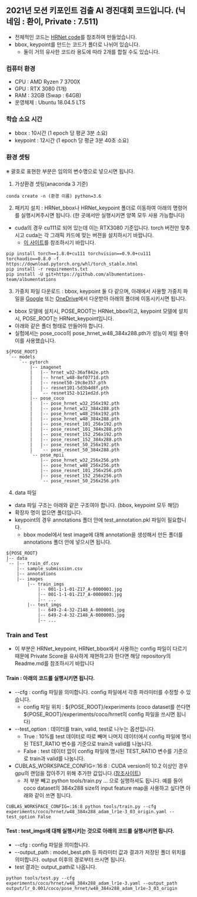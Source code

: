 ## 2021년 모션 키포인트 검출 AI 경진대회 코드입니다. (닉네임 : 환이, Private : 7.511)

* 전체적인 코드는 [HRNet code](https://github.com/leoxiaobin/deep-high-resolution-net.pytorch#readme)를 참조하여 만들었습니다.
* bbox, keypoint를 만드는 코드가 폴더로 나뉘어 있습니다.
  * 둘이 거의 유사한 코드라 용도에 따라 2개를 합칠 수도 있습니다.

### 컴퓨터 환경
* CPU : AMD Ryzen 7 3700X
* GPU : RTX 3080 (1개)
* RAM : 32GB (Swap : 64GB)
* 운영체제 : Ubuntu 18.04.5 LTS

### 학습 소요 시간
* bbox : 10시간 (1 epoch 당 평균 3분 소요)
* keypoint : 12시간 (1 epoch 당 평균 3분 40초 소요)

### 환경 셋팅
※ 괄호로 표현한 부분은 임의의 변수명으로 넣으시면 됩니다.

1. 가상환경 셋팅(anaconda 3 기준)
```
conda create -n (환경 이름) python=3.6
```

2. 패키지 설치 : HRNet_bbox나 HRNet_keypoint 폴더로 이동하여 아래의 명령어를 실행시켜주시면 됩니다. (한 곳에서만 실행시키면 양쪽 모두 사용 가능합니다)
* cuda의 경우 cu111로 되어 있는데 이는 RTX3080 기준입니다. torch 버전만 맞추시고 cuda는 각 그래픽 카드에 맞는 버젼을 설치하시기 바랍니다.
  * [이 사이트](https://pytorch.org/get-started/previous-versions/)를 참조하시기 바랍니다.

```
pip install torch==1.8.0+cu111 torchvision==0.9.0+cu111 torchaudio==0.8.0 -f https://download.pytorch.org/whl/torch_stable.html
pip install -r requirements.txt
pip install -U git+https://github.com/albumentations-team/albumentations
```

3. 가중치 파일 다운로드 : bbox, keypoint 둘 다 같으며, 아래에서 사용할 가중치 파일을 [Google](https://drive.google.com/drive/folders/1hOTihvbyIxsm5ygDpbUuJ7O_tzv4oXjC) 또는 [OneDrive](https://onedrive.live.com/?cid=56b9f9c97f261712&id=56B9F9C97F261712%2111773&authkey=%21AEwfaSueYurmSRA)에서 다운받아 아래의 폴더에 이동시키시면 됩니다.

  * bbox 모델에 설치시, POSE_ROOT는 HRNet_bbox이고, keypoint 모델에 설치시, POSE_ROOT는 HRNet_keypoint입니다.
  * 아래와 같은 폴더 형태로 만들어야 합니다.
  * 실험에서는 pose_coco의 pose_hrnet_w48_384x288.pth가 성능이 제일 좋아 이를 사용했습니다.
```
${POSE_ROOT}
 `-- models
     `-- pytorch
         |-- imagenet
         |   |-- hrnet_w32-36af842e.pth
         |   |-- hrnet_w48-8ef0771d.pth
         |   |-- resnet50-19c8e357.pth
         |   |-- resnet101-5d3b4d8f.pth
         |   `-- resnet152-b121ed2d.pth
         |-- pose_coco
         |   |-- pose_hrnet_w32_256x192.pth
         |   |-- pose_hrnet_w32_384x288.pth
         |   |-- pose_hrnet_w48_256x192.pth
         |   |-- pose_hrnet_w48_384x288.pth
         |   |-- pose_resnet_101_256x192.pth
         |   |-- pose_resnet_101_384x288.pth
         |   |-- pose_resnet_152_256x192.pth
         |   |-- pose_resnet_152_384x288.pth
         |   |-- pose_resnet_50_256x192.pth
         |   `-- pose_resnet_50_384x288.pth
         `-- pose_mpii
             |-- pose_hrnet_w32_256x256.pth
             |-- pose_hrnet_w48_256x256.pth
             |-- pose_resnet_101_256x256.pth
             |-- pose_resnet_152_256x256.pth
             `-- pose_resnet_50_256x256.pth
```
4. data 파일
* data 파일 구조는 아래와 같은 구조여야 합니다. (bbox, keypoint 모두 해당)
* 확장자 명이 없으면 폴더입니다.
* keypoint의 경우 annotations 폴더 안에 test_annotation.pkl 파일이 필요합니다.
  * bbox model에서 test image에 대해 annotation을 생성해서 만든 폴더를 annotations 폴더 안에 넣으시면 됩니다. 
```
${POSE_ROOT}
|-- data
`-- |-- train_df.csv
    |-- sample_submission.csv
    |-- annotations
    |-- images
        |-- train_imgs
            |-- 001-1-1-01-Z17_A-0000001.jpg
            |-- 001-1-1-01-Z17_A-0000003.jpg
            |-- ...
        |-- test_imgs
            |-- 649-2-4-32-Z148_A-0000001.jpg
            |-- 649-2-4-32-Z148_A-0000003.jpg
            |-- ...
```

### Train and Test 
* 이 부분은 HRNet_keypoint, HRNet_bbox에서 사용하는 config 파일이 다르기 때문에 Private Score을 유사하게 재현하고자 한다면 해당 repository의 Readme.md를 참조하시기 바랍니다

#### Train : 아래의 코드를 실행시키면 됩니다.
* --cfg : config 파일을 의미합니다. config 파일에서 각종 파라미터를 수정할 수 있습니다.
  * config 파일 위치 : ${POSE_ROOT}/experiments (coco dataset를 쓴다면 ${POSE_ROOT}/experiments/coco/hrnet의 config 파일을 쓰시면 됩니다)
* --test_option : 데이터를 train, valid, test로 나누는 옵션입니다. 
  * True : 10%를 test 데이터로 따로 빼며 나머지 데이터에서 config 파일에 명시된 TEST_RATIO 변수를 기준으로 train과 valid를 나눕니다.
  * False : test 데이터 없이 config 파일에 명시된 TEST_RATIO 변수를 기준으로 train과 valid를 나눕니다.
* CUBLAS_WORKSPACE_CONFIG=:16:8 : CUDA version이 10.2 이상인 경우 gpu의 랜덤을 잡아주기 위해 추가한 값입니다.([참조사이트](https://docs.nvidia.com/cuda/cublas/index.html#cublasApi_reproducibility))
  * 저 부분 빼고 python tools/train.py ... 으로 실행하셔도 됩니다.
예를 들어 coco dataset의 384x288 size의 input feature map을 사용하고 싶다면 아래와 같이 쓰면 됩니다.
```
CUBLAS_WORKSPACE_CONFIG=:16:8 python tools/train.py --cfg experiments/coco/hrnet/w48_384x288_adam_lr1e-3_03_origin.yaml --test_option False
```

#### Test : test_imgs에 대해 실행시키는 것으로 아래의 코드를 실행시키면 됩니다.
* --cfg : config 파일을 의미합니다.
* --output_path : model_best.pth 등 파라미터 값과 결과가 저장된 폴더 위치를 의미합니다. output 이후의 경로부터 쓰시면 됩니다.
* test 결과는 output_path로 나옵니다.
```
python tools/test.py --cfg experiments/coco/hrnet/w48_384x288_adam_lr1e-3.yaml --output_path output/lr_0.001/coco/pose_hrnet/w48_384x288_adam_lr1e-3_03_origin
```
